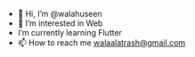 - 👋 Hi, I’m @walahuseen
- 👀 I’m interested in Web  
- I’m currently learning Flutter 
- 📫 How to reach me walaalatrash@gmail.com

<!---
walahuseen/walahuseen is a ✨ special ✨ repository because its `README.md` (this file) appears on your GitHub profile.
You can click the Preview link to take a look at your changes.
--->
